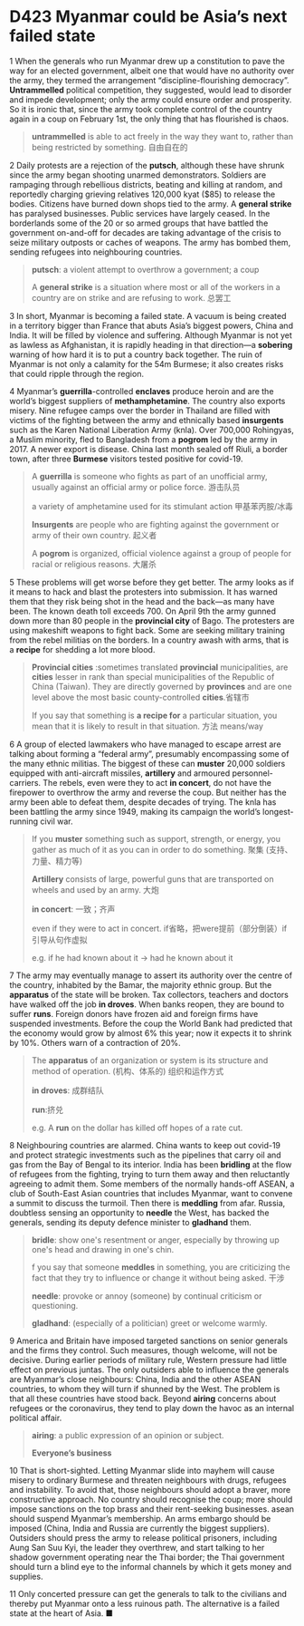 # D423 Myanmar could be Asia’s next failed state
1 When the generals who run Myanmar drew up a constitution to pave the way for an elected government, albeit one that would have no authority over the army, they termed the arrangement “discipline-flourishing democracy”. **Untrammelled** political competition, they suggested, would lead to disorder and impede development; only the army could ensure order and prosperity. So it is ironic that, since the army took complete control of the country again in a coup on February 1st, the only thing that has flourished is chaos.

> **untrammelled** is able to act freely in the way they want to, rather than being restricted by something. 自由自在的
>

2 Daily protests are a rejection of the **putsch**, although these have shrunk since the army began shooting unarmed demonstrators. Soldiers are rampaging through rebellious districts, beating and killing at random, and reportedly charging grieving relatives 120,000 kyat ($85) to release the bodies. Citizens have burned down shops tied to the army. A **general strike** has paralysed businesses. Public services have largely ceased. In the borderlands some of the 20 or so armed groups that have battled the government on-and-off for decades are taking advantage of the crisis to seize military outposts or caches of weapons. The army has bombed them, sending refugees into neighbouring countries.

> **putsch**: a violent attempt to overthrow a government; a coup
>
> A **general strike** is a situation where most or all of the workers in a country are on strike and are refusing to work. 总罢工
>

3 In short, Myanmar is becoming a failed state. A vacuum is being created in a territory bigger than France that abuts Asia’s biggest powers, China and India. It will be filled by violence and suffering. Although Myanmar is not yet as lawless as Afghanistan, it is rapidly heading in that direction—a **sobering** warning of how hard it is to put a country back together. The ruin of Myanmar is not only a calamity for the 54m Burmese; it also creates risks that could ripple through the region.

4 Myanmar’s **guerrilla**-controlled **enclaves** produce heroin and are the world’s biggest suppliers of **methamphetamine**. The country also exports misery. Nine refugee camps over the border in Thailand are filled with victims of the fighting between the army and ethnically based **insurgents** such as the Karen National Liberation Army (knla). Over 700,000 Rohingyas, a Muslim minority, fled to Bangladesh from a **pogrom** led by the army in 2017. A newer export is disease. China last month sealed off Riuli, a border town, after three **Burmese** visitors tested positive for covid-19.

> A **guerrilla** is someone who fights as part of an unofficial army, usually against an official army or police force. 游击队员
>
> a variety of amphetamine used for its stimulant action 甲基苯丙胺/冰毒
>
> **Insurgents** are people who are fighting against the government or army of their own country. 起义者
>
> A **pogrom** is organized, official violence against a group of people for racial or religious reasons. 大屠杀
>

5 These problems will get worse before they get better. The army looks as if it means to hack and blast the protesters into submission. It has warned them that they risk being shot in the head and the back—as many have been. The known death toll exceeds 700. On April 9th the army gunned down more than 80 people in the **provincial city** of Bago. The protesters are using makeshift weapons to fight back. Some are seeking military training from the rebel militias on the borders. In a country awash with arms, that is a **recipe** for shedding a lot more blood.

> **Provincial cities** :sometimes translated **provincial** municipalities, are **cities** lesser in rank than special municipalities of the Republic of China (Taiwan). They are directly governed by **provinces** and are one level above the most basic county-controlled **cities**.省辖市
>
> If you say that something is **a recipe for** a particular situation, you mean that it is likely to result in that situation. 方法  means/way
>

6 A group of elected lawmakers who have managed to escape arrest are talking about forming a “federal army”, presumably encompassing some of the many ethnic militias. The biggest of these can **muster** 20,000 soldiers equipped with anti-aircraft missiles, **artillery** and armoured personnel-carriers. The rebels, even were they to act **in concert**, do not have the firepower to overthrow the army and reverse the coup. But neither has the army been able to defeat them, despite decades of trying. The knla has been battling the army since 1949, making its campaign the world’s longest-running civil war.

> If you **muster** something such as support, strength, or energy, you gather as much of it as you can in order to do something. 聚集 (支持、力量、精力等)
>
> **Artillery** consists of large, powerful guns that are transported on wheels and used by an army. 大炮
>
> **in concert**: 一致；齐声
>
> even if they were to act in concert. if省略，把were提前（部分倒装）if引导从句作虚拟
>
> e.g. if he had known about it -> had he known about it
>

7 The army may eventually manage to assert its authority over the centre of the country, inhabited by the Bamar, the majority ethnic group. But the **apparatus** of the state will be broken. Tax collectors, teachers and doctors have walked off the job **in droves**. When banks reopen, they are bound to suffer **runs**. Foreign donors have frozen aid and foreign firms have suspended investments. Before the coup the World Bank had predicted that the economy would grow by almost 6% this year; now it expects it to shrink by 10%. Others warn of a contraction of 20%.

> The **apparatus** of an organization or system is its structure and method of operation. (机构、体系的) 组织和运作方式
>
> **in droves**: 成群结队
>
> **run**:挤兑
>
> e.g. A **run** on the dollar has killed off hopes of a rate cut.
>

8 Neighbouring countries are alarmed. China wants to keep out covid-19 and protect strategic investments such as the pipelines that carry oil and gas from the Bay of Bengal to its interior. India has been **bridling** at the flow of refugees from the fighting, trying to turn them away and then reluctantly agreeing to admit them. Some members of the normally hands-off ASEAN, a club of South-East Asian countries that includes Myanmar, want to convene a summit to discuss the turmoil. Then there is **meddling** from afar. Russia, doubtless sensing an opportunity to **needle** the West, has backed the generals, sending its deputy defence minister to **gladhand** them.

> **bridle**: show one's resentment or anger, especially by throwing up one's head and drawing in one's chin.
>
> f you say that someone **meddles** in something, you are criticizing the fact that they try to influence or change it without being asked. 干涉
>
> **needle**: provoke or annoy (someone) by continual criticism or questioning.
>
> **gladhand**: (especially of a politician) greet or welcome warmly.
>

9 America and Britain have imposed targeted sanctions on senior generals and the firms they control. Such measures, though welcome, will not be decisive. During earlier periods of military rule, Western pressure had little effect on previous juntas. The only outsiders able to influence the generals are Myanmar’s close neighbours: China, India and the other ASEAN countries, to whom they will turn if shunned by the West. The problem is that all these countries have stood back. Beyond **airing** concerns about refugees or the coronavirus, they tend to play down the havoc as an internal political affair.

> **airing**: a public expression of an opinion or subject.
>
> **Everyone’s business**
>

10 That is short-sighted. Letting Myanmar slide into mayhem will cause misery to ordinary Burmese and threaten neighbours with drugs, refugees and instability. To avoid that, those neighbours should adopt a braver, more constructive approach. No country should recognise the coup; more should impose sanctions on the top brass and their rent-seeking businesses. asean should suspend Myanmar’s membership. An arms embargo should be imposed (China, India and Russia are currently the biggest suppliers). Outsiders should press the army to release political prisoners, including Aung San Suu Kyi, the leader they overthrew, and start talking to her shadow government operating near the Thai border; the Thai government should turn a blind eye to the informal channels by which it gets money and supplies.

11 Only concerted pressure can get the generals to talk to the civilians and thereby put Myanmar onto a less ruinous path. The alternative is a failed state at the heart of Asia. ■

